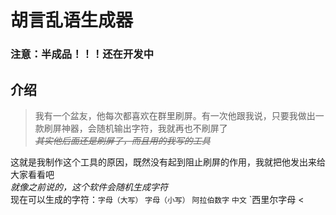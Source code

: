 # 胡言乱语生成器
### 注意：半成品！！！还在开发中
## 介绍
> 我有一个盆友，他每次都喜欢在群里刷屏。有一次他跟我说，只要我做出一款刷屏神器，会随机输出字符，我就再也不刷屏了  
> *~~其实他后面还是刷屏了，而且用的我写的工具~~*  
  
这就是我制作这个工具的原因，既然没有起到阻止刷屏的作用，我就把他发出来给大家看看吧  
*就像之前说的，这个软件会随机生成字符*  
现在可以生成的字符：`字母（大写）` `字母（小写）` `阿拉伯数字` `中文` `西里尔字母
<
